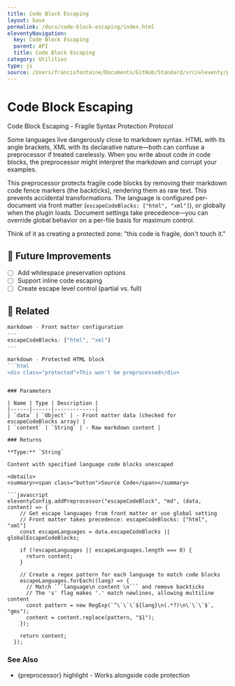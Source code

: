 ```yaml
---
title: Code Block Escaping
layout: base
permalink: /docs/code-block-escaping/index.html
eleventyNavigation:
  key: Code Block Escaping
  parent: API
  title: Code Block Escaping
category: Utilities
type: js
source: /Users/francisfontaine/Documents/GitHub/Standard/src/eleventy/preprocessor.js
---
```


# Code Block Escaping

Code Block Escaping - Fragile Syntax Protection Protocol

 Some languages live dangerously close to markdown syntax. HTML with its angle brackets, XML with its declarative nature—both can confuse a preprocessor if treated carelessly. When you write about code *in* code blocks, the preprocessor might interpret the markdown and corrupt your examples.

This preprocessor protects fragile code blocks by removing their markdown code fence markers (the backticks), rendering them as raw text. This prevents accidental transformations. The language is configured per-document via front matter (`escapeCodeBlocks: ["html", "xml"]`), or globally when the plugin loads. Document settings take precedence—you can override global behavior on a per-file basis for maximum control.

Think of it as creating a protected zone: "this code is fragile, don't touch it."

## 🚀 Future Improvements 
 - [ ] Add whitespace preservation options
 - [ ] Support inline code escaping
 - [ ] Create escape level control (partial vs. full)

## 🔗 Related

```js
markdown - Front matter configuration
---
escapeCodeBlocks: ["html", "xml"]
---
```

```js
markdown - Protected HTML block
```html
<div class="protected">This won't be preprocessed</div>
```
```

### Parameters

| Name | Type | Description |
|------|------|-------------|
| `data` | `Object` | - Front matter data (checked for escapeCodeBlocks array) |
| `content` | `String` | - Raw markdown content |

### Returns

**Type:** `String`

Content with specified language code blocks unescaped

<details>
<summary><span class="button">Source Code</span></summary>

```javascript
eleventyConfig.addPreprocessor("escapeCodeBlock", "md", (data, content) => {
    // Get escape languages from front matter or use global setting
    // Front matter takes precedence: escapeCodeBlocks: ["html", "xml"]
    const escapeLanguages = data.escapeCodeBlocks || globalEscapeCodeBlocks;

    if (!escapeLanguages || escapeLanguages.length === 0) {
      return content;
    }

    // Create a regex pattern for each language to match code blocks
    escapeLanguages.forEach((lang) => {
      // Match ```language\n content \n``` and remove backticks
      // The 's' flag makes '.' match newlines, allowing multiline content
      const pattern = new RegExp(`^\`\`\`${lang}\n(.*?)\n\`\`\`$`, "gms");
      content = content.replace(pattern, "$1");
    });

    return content;
  });
```

</details>

### See Also

- {preprocessor} highlight - Works alongside code protection

